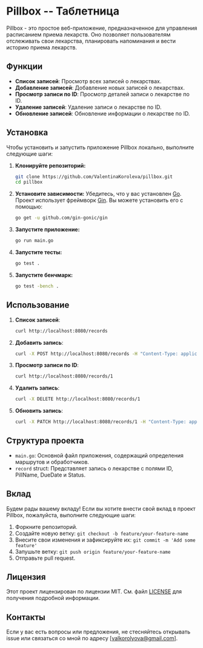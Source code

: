 # Pillbox -- Таблетница

Pillbox - это простое веб-приложение, предназначенное для управления расписанием приема лекарств. Оно позволяет пользователям отслеживать свои лекарства, планировать напоминания и вести историю приема лекарств.

## Функции

- **Список записей**: Просмотр всех записей о лекарствах.
- **Добавление записей**: Добавление новых записей о лекарствах.
- **Просмотр записи по ID**: Просмотр деталей записи о лекарстве по ID.
- **Удаление записей**: Удаление записи о лекарстве по ID.
- **Обновление записей**: Обновление информации о лекарстве по ID.

## Установка

Чтобы установить и запустить приложение Pillbox локально, выполните следующие шаги:

1. **Клонируйте репозиторий:**
    ```bash
    git clone https://github.com/ValentinaKoroleva/pillbox.git
    cd pillbox
    ```

2. **Установите зависимости:**
    Убедитесь, что у вас установлен [Go](https://golang.org/dl/). Проект использует фреймворк [Gin](https://github.com/gin-gonic/gin). Вы можете установить его с помощью:
    ```bash
    go get -u github.com/gin-gonic/gin
    ```

3. **Запустите приложение:**
    ```bash
    go run main.go
    ```
4. **Запустите тесты:**
    ```bash
    go test .
    ```
5. **Запустите бенчмарк:**
    ```bash
    go test -bench .
    ```

## Использование

1. **Список записей**: 
    ```bash
    curl http://localhost:8080/records
    ```

2. **Добавить запись**:
    ```bash
    curl -X POST http://localhost:8080/records -H "Content-Type: application/json" -d '{"id": "4", "pillName": "Новое лекарство", "dueDate": "2024-12-01", "status": true}'
    ```

3. **Просмотр записи по ID**:
    ```bash
    curl http://localhost:8080/records/1
    ```

4. **Удалить запись**:
    ```bash
    curl -X DELETE http://localhost:8080/records/1
    ```

5. **Обновить запись**:
    ```bash
    curl -X PATCH http://localhost:8080/records/1 -H "Content-Type: application/json" -d '{"pillName": "Обновленное лекарство", "dueDate": "2024-12-02", "status": false}'
    ```

## Структура проекта

- `main.go`: Основной файл приложения, содержащий определения маршрутов и обработчиков.
- `record` struct: Представляет запись о лекарстве с полями ID, PillName, DueDate и Status.

## Вклад

Будем рады вашему вкладу! Если вы хотите внести свой вклад в проект Pillbox, пожалуйста, выполните следующие шаги:

1. Форкните репозиторий.
2. Создайте новую ветку: `git checkout -b feature/your-feature-name`
3. Внесите свои изменения и зафиксируйте их: `git commit -m 'Add some feature'`
4. Запушьте ветку: `git push origin feature/your-feature-name`
5. Отправьте pull request.

## Лицензия

Этот проект лицензирован по лицензии MIT. См. файл [LICENSE](LICENSE) для получения подробной информации.

## Контакты

Если у вас есть вопросы или предложения, не стесняйтесь открывать issue или связаться со мной по адресу [valkorolyova@gmail.com].
